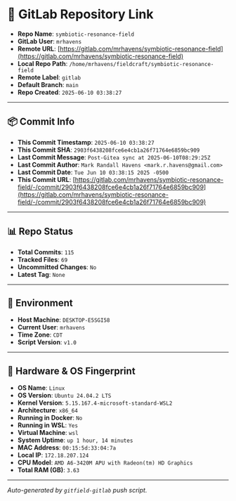 # 🔗 GitLab Repository Link

- **Repo Name**: `symbiotic-resonance-field`
- **GitLab User**: `mrhavens`
- **Remote URL**: [https://gitlab.com/mrhavens/symbiotic-resonance-field](https://gitlab.com/mrhavens/symbiotic-resonance-field)
- **Local Repo Path**: `/home/mrhavens/fieldcraft/symbiotic-resonance-field`
- **Remote Label**: `gitlab`
- **Default Branch**: `main`
- **Repo Created**: `2025-06-10 03:38:27`

---

## 📦 Commit Info

- **This Commit Timestamp**: `2025-06-10 03:38:27`
- **This Commit SHA**: `2903f6438208fce6e4cb1a26f71764e6859bc909`
- **Last Commit Message**: `Post-Gitea sync at 2025-06-10T08:29:25Z`
- **Last Commit Author**: `Mark Randall Havens <mark.r.havens@gmail.com>`
- **Last Commit Date**: `Tue Jun 10 03:38:15 2025 -0500`
- **This Commit URL**: [https://gitlab.com/mrhavens/symbiotic-resonance-field/-/commit/2903f6438208fce6e4cb1a26f71764e6859bc909](https://gitlab.com/mrhavens/symbiotic-resonance-field/-/commit/2903f6438208fce6e4cb1a26f71764e6859bc909)

---

## 📊 Repo Status

- **Total Commits**: `115`
- **Tracked Files**: `69`
- **Uncommitted Changes**: `No`
- **Latest Tag**: `None`

---

## 🧽 Environment

- **Host Machine**: `DESKTOP-E5SGI58`
- **Current User**: `mrhavens`
- **Time Zone**: `CDT`
- **Script Version**: `v1.0`

---

## 🧬 Hardware & OS Fingerprint

- **OS Name**: `Linux`
- **OS Version**: `Ubuntu 24.04.2 LTS`
- **Kernel Version**: `5.15.167.4-microsoft-standard-WSL2`
- **Architecture**: `x86_64`
- **Running in Docker**: `No`
- **Running in WSL**: `Yes`
- **Virtual Machine**: `wsl`
- **System Uptime**: `up 1 hour, 14 minutes`
- **MAC Address**: `00:15:5d:33:04:7a`
- **Local IP**: `172.18.207.124`
- **CPU Model**: `AMD A6-3420M APU with Radeon(tm) HD Graphics`
- **Total RAM (GB)**: `3.63`

---

_Auto-generated by `gitfield-gitlab` push script._
